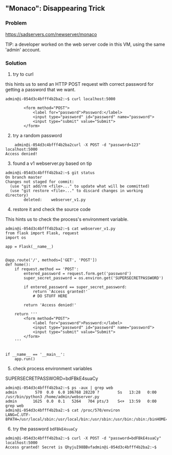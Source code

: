 ## "Monaco": Disappearing Trick

### Problem

https://sadservers.com/newserver/monaco

TIP: a developer worked on the web server code in this VM, using the same 'admin' account.

### Solution

1. try to curl

this hints us to send an HTTP POST request with correct password for getting a password that we want.

```
admin@i-054d3c4bfff4b2ba2:~$ curl localhost:5000

        <form method="POST">
            <label for="password">Password:</label>
            <input type="password" id="password" name="password">
            <input type="submit" value="Submit">
        </form>
```

2. try a random password

```
    admin@i-054d3c4bfff4b2ba2curl -X POST -d "password=123" localhost:5000
Access denied!
```

3. found a v1 webserver.py based on tip

```
admin@i-054d3c4bfff4b2ba2:~$ git status
On branch master
Changes not staged for commit:
  (use "git add/rm <file>..." to update what will be committed)
  (use "git restore <file>..." to discard changes in working directory)
        deleted:    webserver_v1.py
```

4. restore it and check the source code

This hints us to check the process's environment variable.

```
admin@i-054d3c4bfff4b2ba2:~$ cat webserver_v1.py 
from flask import Flask, request
import os

app = Flask(__name__)


@app.route('/', methods=['GET', 'POST'])
def home():
    if request.method == 'POST':
        entered_password = request.form.get('password')
        super_secret_password = os.environ.get('SUPERSECRETPASSWORD')

        if entered_password == super_secret_password:
            return 'Access granted!'
            # DO STUFF HERE

        return 'Access denied!'

    return '''
        <form method="POST">
            <label for="password">Password:</label>
            <input type="password" id="password" name="password">
            <input type="submit" value="Submit">
        </form>
    '''


if __name__ == '__main__':
    app.run()
```

5. check process environment variables

SUPERSECRETPASSWORD=bdFBkE4suaCy

```
admin@i-054d3c4bfff4b2ba2:~$ ps -aux | grep web
admin        570  0.0  6.0 106768 28220 ?        Ss   13:28   0:00 /usr/bin/python3 /home/admin/webserver.py
admin       1625  0.0  0.1   5264   704 pts/3    S<+  13:59   0:00 grep web
admin@i-054d3c4bfff4b2ba2:~$ cat /proc/570/environ 
LANG=C.UTF-8PATH=/usr/local/sbin:/usr/local/bin:/usr/sbin:/usr/bin:/sbin:/binHOME=/home/adminLOGNAME=adminUSER=adminSHELL=/bin/bashINVOCATION_ID=ab5627b581ce464086895243c2bf5889JOURNAL_STREAM=8:11365SUPERSECRETPASSWORD=bdFBkE4suaCy
```

6. try the password `bdFBkE4suaCy`

```
admin@i-054d3c4bfff4b2ba2:~$ curl -X POST -d "password=bdFBkE4suaCy" localhost:5000
Access granted! Secret is QhyjuI98BBvfadmin@i-054d3c4bfff4b2ba2:~$ 
```
